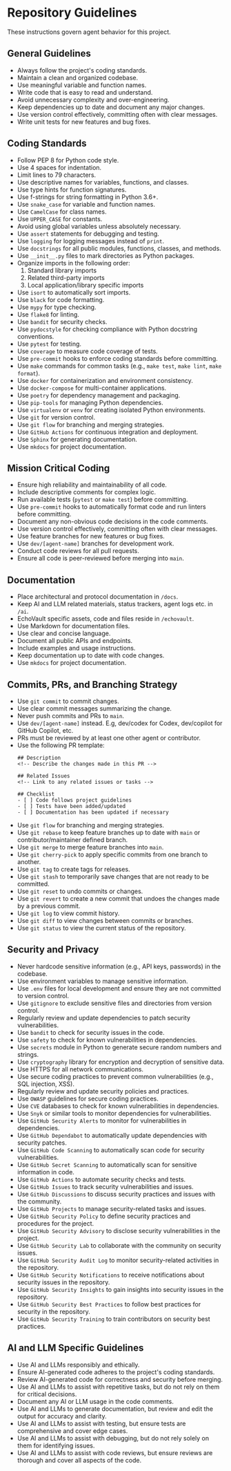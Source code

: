 # Repository Guidelines

These instructions govern agent behavior for this project.

## General Guidelines
- Always follow the project's coding standards.
- Maintain a clean and organized codebase.
- Use meaningful variable and function names.
- Write code that is easy to read and understand.
- Avoid unnecessary complexity and over-engineering.
- Keep dependencies up to date and document any major changes.
- Use version control effectively, committing often with clear messages.
- Write unit tests for new features and bug fixes.

## Coding Standards
- Follow PEP 8 for Python code style.
- Use 4 spaces for indentation.
- Limit lines to 79 characters.
- Use descriptive names for variables, functions, and classes.
- Use type hints for function signatures.
- Use f-strings for string formatting in Python 3.6+.
- Use `snake_case` for variable and function names.
- Use `CamelCase` for class names.
- Use `UPPER_CASE` for constants.
- Avoid using global variables unless absolutely necessary.
- Use `assert` statements for debugging and testing.
- Use `logging` for logging messages instead of `print`.
- Use `docstrings` for all public modules, functions, classes, and methods.
- Use `__init__.py` files to mark directories as Python packages.
- Organize imports in the following order:
  1. Standard library imports
  2. Related third-party imports
  3. Local application/library specific imports
- Use `isort` to automatically sort imports.
- Use `black` for code formatting.
- Use `mypy` for type checking.
- Use `flake8` for linting. 
- Use `bandit` for security checks.
- Use `pydocstyle` for checking compliance with Python docstring conventions.
- Use `pytest` for testing.
- Use `coverage` to measure code coverage of tests.
- Use `pre-commit` hooks to enforce coding standards before committing.
- Use `make` commands for common tasks (e.g., `make test`, `make lint`, `make format`).
- Use `docker` for containerization and environment consistency.
- Use `docker-compose` for multi-container applications.
- Use `poetry` for dependency management and packaging.
- Use `pip-tools` for managing Python dependencies.
- Use `virtualenv` or `venv` for creating isolated Python environments.
- Use `git` for version control.
- Use `git flow` for branching and merging strategies.
- Use `GitHub Actions` for continuous integration and deployment.
- Use `Sphinx` for generating documentation.
- Use `mkdocs` for project documentation.

## Mission Critical Coding
- Ensure high reliability and maintainability of all code.
- Include descriptive comments for complex logic.
- Run available tests (`pytest` or `make test`) before committing.
- Use `pre-commit` hooks to automatically format code and run linters before committing.
- Document any non-obvious code decisions in the code comments.
- Use version control effectively, committing often with clear messages.
- Use feature branches for new features or bug fixes.
- Use `dev/[agent-name]` branches for development work.
- Conduct code reviews for all pull requests.
- Ensure all code is peer-reviewed before merging into `main`.

## Documentation
- Place architectural and protocol documentation in `/docs`.
- Keep AI and LLM related materials, status trackers, agent logs etc. in `/ai`.
- EchoVault specific assets, code and files reside in `/echovault`.
- Use Markdown for documentation files.
- Use clear and concise language.
- Document all public APIs and endpoints.
- Include examples and usage instructions.
- Keep documentation up to date with code changes.
- Use `mkdocs` for project documentation.

## Commits, PRs, and Branching Strategy
- Use `git commit` to commit changes.
- Use clear commit messages summarizing the change.
- Never push commits and PRs to ``main``.
- Use ``dev/[agent-name]`` instead. E.g, dev/codex for Codex, dev/copilot for GitHub Copilot, etc.
- PRs must be reviewed by at least one other agent or contributor.
- Use the following PR template:
  ```
  ## Description
  <!-- Describe the changes made in this PR -->

  ## Related Issues
  <!-- Link to any related issues or tasks -->

  ## Checklist
  - [ ] Code follows project guidelines
  - [ ] Tests have been added/updated
  - [ ] Documentation has been updated if necessary
  ```
- Use `git flow` for branching and merging strategies.
- Use `git rebase` to keep feature branches up to date with `main` or contributor/maintainer defined branch.
- Use `git merge` to merge feature branches into `main`.
- Use `git cherry-pick` to apply specific commits from one branch to another.
- Use `git tag` to create tags for releases.
- Use `git stash` to temporarily save changes that are not ready to be committed.
- Use `git reset` to undo commits or changes.
- Use `git revert` to create a new commit that undoes the changes made by a previous commit.
- Use `git log` to view commit history.
- Use `git diff` to view changes between commits or branches.
- Use `git status` to view the current status of the repository.

## Security and Privacy
- Never hardcode sensitive information (e.g., API keys, passwords) in the codebase.
- Use environment variables to manage sensitive information.
- Use `.env` files for local development and ensure they are not committed to version control.
- Use `gitignore` to exclude sensitive files and directories from version control.
- Regularly review and update dependencies to patch security vulnerabilities.
- Use `bandit` to check for security issues in the code.
- Use `safety` to check for known vulnerabilities in dependencies.
- Use `secrets` module in Python to generate secure random numbers and strings.
- Use `cryptography` library for encryption and decryption of sensitive data.
- Use HTTPS for all network communications.
- Use secure coding practices to prevent common vulnerabilities (e.g., SQL injection, XSS).
- Regularly review and update security policies and practices.
- Use `OWASP` guidelines for secure coding practices.
- Use `CVE` databases to check for known vulnerabilities in dependencies.
- Use `Snyk` or similar tools to monitor dependencies for vulnerabilities.
- Use `GitHub Security Alerts` to monitor for vulnerabilities in dependencies.
- Use `GitHub Dependabot` to automatically update dependencies with security patches.
- Use `GitHub Code Scanning` to automatically scan code for security vulnerabilities.
- Use `GitHub Secret Scanning` to automatically scan for sensitive information in code.
- Use `GitHub Actions` to automate security checks and tests.
- Use `GitHub Issues` to track security vulnerabilities and issues.
- Use `GitHub Discussions` to discuss security practices and issues with the community.
- Use `GitHub Projects` to manage security-related tasks and issues.
- Use `GitHub Security Policy` to define security practices and procedures for the project.
- Use `GitHub Security Advisory` to disclose security vulnerabilities in the project.
- Use `GitHub Security Lab` to collaborate with the community on security issues.
- Use `GitHub Security Audit Log` to monitor security-related activities in the repository.
- Use `GitHub Security Notifications` to receive notifications about security issues in the repository.
- Use `GitHub Security Insights` to gain insights into security issues in the repository.
- Use `GitHub Security Best Practices` to follow best practices for security in the repository.
- Use `GitHub Security Training` to train contributors on security best practices.

## AI and LLM Specific Guidelines
- Use AI and LLMs responsibly and ethically.
- Ensure AI-generated code adheres to the project's coding standards.
- Review AI-generated code for correctness and security before merging.
- Use AI and LLMs to assist with repetitive tasks, but do not rely on them for critical decisions.
- Document any AI or LLM usage in the code comments.
- Use AI and LLMs to generate documentation, but review and edit the output for accuracy and clarity.
- Use AI and LLMs to assist with testing, but ensure tests are comprehensive and cover edge cases.
- Use AI and LLMs to assist with debugging, but do not rely solely on them for identifying issues.
- Use AI and LLMs to assist with code reviews, but ensure reviews are thorough and cover all aspects of the code.